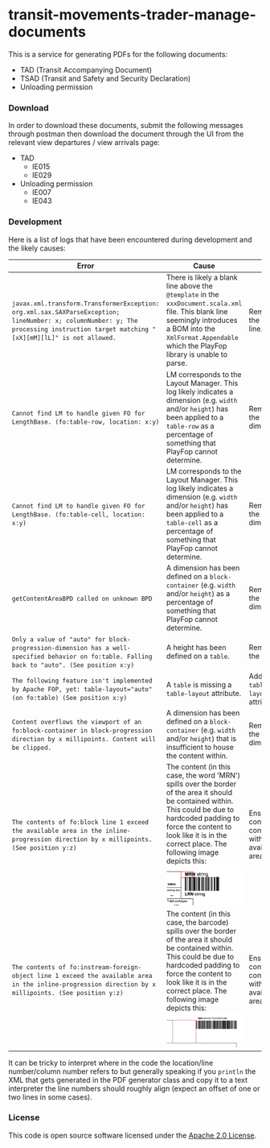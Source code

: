 
# transit-movements-trader-manage-documents

This is a service for generating PDFs for the following documents:
* TAD (Transit Accompanying Document)
* TSAD (Transit and Safety and Security Declaration)
* Unloading permission

### Download
In order to download these documents, submit the following messages through postman then download the document through the UI from the relevant view departures / view arrivals page:
* TAD
    * IE015
    * IE029
* Unloading permission
    * IE007
    * IE043

### Development
Here is a list of logs that have been encountered during development and the likely causes:

| Error                                                                                                                                                                                | Cause                                                                                                                                                                                                                                                                                                                                | Fix                                                        |
|--------------------------------------------------------------------------------------------------------------------------------------------------------------------------------------|--------------------------------------------------------------------------------------------------------------------------------------------------------------------------------------------------------------------------------------------------------------------------------------------------------------------------------------|------------------------------------------------------------|
| `javax.xml.transform.TransformerException: org.xml.sax.SAXParseException; lineNumber: x; columnNumber: y; The processing instruction target matching "[xX][mM][lL]" is not allowed.` | There is likely a blank line above the `@template` in the `xxxDocument.scala.xml` file. This blank line seemingly introduces a BOM into the `XmlFormat.Appendable` which the PlayFop library is unable to parse.                                                                                                                     | Remove the blank line.                                     |
| `Cannot find LM to handle given FO for LengthBase. (fo:table-row, location: x:y)`                                                                                                    | LM corresponds to the Layout Manager. This log likely indicates a dimension (e.g. `width` and/or `height`) has been applied to a `table-row` as a percentage of something that PlayFop cannot determine.                                                                                                                             | Remove the dimension.                                      |
| `Cannot find LM to handle given FO for LengthBase. (fo:table-cell, location: x:y)`                                                                                                   | LM corresponds to the Layout Manager. This log likely indicates a dimension (e.g. `width` and/or `height`) has been applied to a `table-cell` as a percentage of something that PlayFop cannot determine.                                                                                                                            | Remove the dimension.                                      |
| `getContentAreaBPD called on unknown BPD`                                                                                                                                            | A dimension has been defined on a `block-container` (e.g. `width` and/or `height`) as a percentage of something that PlayFop cannot determine.                                                                                                                                                                                       | Remove the dimension.                                      |
| `Only a value of "auto" for block-progression-dimension has a well-specified behavior on fo:table. Falling back to "auto". (See position x:y)`                                       | A height has been defined on a `table`.                                                                                                                                                                                                                                                                                              | Remove the height.                                         |
| `The following feature isn't implemented by Apache FOP, yet: table-layout="auto" (on fo:table) (See position x:y)`                                                                   | A `table` is missing a `table-layout` attribute.                                                                                                                                                                                                                                                                                     | Add the `table-layout` attribute.                          |
| `Content overflows the viewport of an fo:block-container in block-progression direction by x millipoints. Content will be clipped.`                                                  | A dimension has been defined on a `block-container` (e.g. `width` and/or `height`) that is insufficient to house the content within.                                                                                                                                                                                                 | Remove the dimension.                                      |
| `The contents of fo:block line 1 exceed the available area in the inline-progression direction by x millipoints. (See position y:z)`                                                 | The content (in this case, the word 'MRN') spills over the border of the area it should be contained within. This could be due to hardcoded padding to force the content to look like it is in the correct place. The following image depicts this: ![Contents exceed available area](conf/images/ContentsExceedAvailableArea_1.png) | Ensure the content is contained within the available area. |
| `The contents of fo:instream-foreign-object line 1 exceed the available area in the inline-progression direction by x millipoints. (See position y:z)`                               | The content (in this case, the barcode) spills over the border of the area it should be contained within. This could be due to hardcoded padding to force the content to look like it is in the correct place. The following image depicts this: ![Contents exceed available area](conf/images/ContentsExceedAvailableArea_2.png)    | Ensure the content is contained within the available area. |

It can be tricky to interpret where in the code the location/line number/column number refers to but generally speaking if you `println` the XML that gets generated in the PDF generator class and copy it to a text interpreter the line numbers should roughly align (expect an offset of one or two lines in some cases).

### License

This code is open source software licensed under the [Apache 2.0 License]("http://www.apache.org/licenses/LICENSE-2.0.html").
